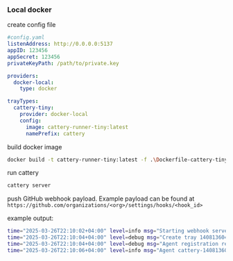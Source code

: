 ### Local docker

create config file
```yaml
#config.yaml
listenAddress: http://0.0.0.0:5137
appID: 123456
appSecret: 123456
privateKeyPath: /path/to/private.key

providers:
  docker-local:
    type: docker

trayTypes:
  cattery-tiny:
    provider: docker-local
    config:
      image: cattery-runner-tiny:latest
      namePrefix: cattery
```


build docker image
```bash
docker build -t cattery-runner-tiny:latest -f .\Dockerfile-cattery-tiny ..\src\
```

run cattery
```bash
cattery server
```

push GitHub webhook payload. Example payload can be found at `https://github.com/organizations/<org>/settings/hooks/<hook_id>`

example output:
```bash
time="2025-03-26T22:10:02+04:00" level=info msg="Starting webhook server on 0.0.0.0:5137"
time="2025-03-26T22:10:04+04:00" level=debug msg="Create tray 14081360499" name=trayProviderFactory
time="2025-03-26T22:10:04+04:00" level=debug msg="Agent registration request,  cattery-14081360499" agentId=cattery-14081360499 hostname=cattery-14081360499
time="2025-03-26T22:10:06+04:00" level=info msg="Agent cattery-14081360499, cattery-14081360499 registered with runner ID 17251" agentId=cattery-14081360499 hostname=cattery-14081360499
```
